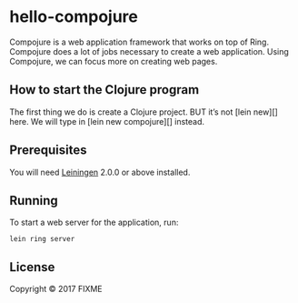 # hello-compojure

 Compojure is a web application framework that works on top of Ring. Compojure does a lot of jobs necessary to create a web application. Using Compojure, we can focus more on creating web pages.

 ## How to start the Clojure program
 The first thing we do is create a Clojure project. BUT it’s not [lein new][] here. We will type in [lein new compojure][] instead.

## Prerequisites

You will need [Leiningen][] 2.0.0 or above installed.

[leiningen]: https://github.com/technomancy/leiningen

## Running

To start a web server for the application, run:

    lein ring server

## License

Copyright © 2017 FIXME
